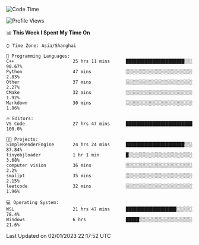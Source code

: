 <!--START_SECTION:waka-->
![Code Time](http://img.shields.io/badge/Code%20Time-536%20hrs%2059%20mins-blue)

![Profile Views](http://img.shields.io/badge/Profile%20Views-4-blue)

📊 **This Week I Spent My Time On** 

```text
⌚︎ Time Zone: Asia/Shanghai

💬 Programming Languages: 
C++                      25 hrs 11 mins      ██████████████████████░░░   90.67% 
Python                   47 mins             ░░░░░░░░░░░░░░░░░░░░░░░░░   2.83% 
Other                    37 mins             ░░░░░░░░░░░░░░░░░░░░░░░░░   2.27% 
CMake                    32 mins             ░░░░░░░░░░░░░░░░░░░░░░░░░   1.92% 
Markdown                 30 mins             ░░░░░░░░░░░░░░░░░░░░░░░░░   1.86%

🔥 Editors: 
VS Code                  27 hrs 47 mins      █████████████████████████   100.0%

🐱‍💻 Projects: 
SimpleRenderEngine       24 hrs 24 mins      ██████████████████████░░░   87.84% 
tinyobjloader            1 hr 1 min          █░░░░░░░░░░░░░░░░░░░░░░░░   3.68% 
computer vision          36 mins             ░░░░░░░░░░░░░░░░░░░░░░░░░   2.2% 
smallpt                  35 mins             ░░░░░░░░░░░░░░░░░░░░░░░░░   2.15% 
leetcode                 32 mins             ░░░░░░░░░░░░░░░░░░░░░░░░░   1.96%

💻 Operating System: 
WSL                      21 hrs 47 mins      ███████████████████░░░░░░   78.4% 
Windows                  6 hrs               █████░░░░░░░░░░░░░░░░░░░░   21.6%

```


 Last Updated on 02/01/2023 22:17:52 UTC
<!--END_SECTION:waka-->